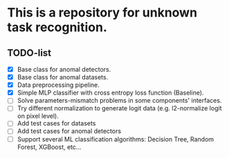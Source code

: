 # This is a repository for unknown task recognition.

## TODO-list
- [x] Base class for anomal detectors.
- [x] Base class for anomal datasets.
- [x] Data preprocessing pipeline.
- [x] Simple MLP classifier with cross entropy loss function (Baseline).
- [ ] Solve parameters-mismatch problems in some components' interfaces.
- [ ] Try different normalization to generate logit data (e.g. l2-normalize logit on pixel level).
- [ ] Add test cases for datasets
- [ ] Add test cases for anomal detectors
- [ ] Support several ML classification algorithms: Decision Tree, Random Forest, XGBoost, etc...